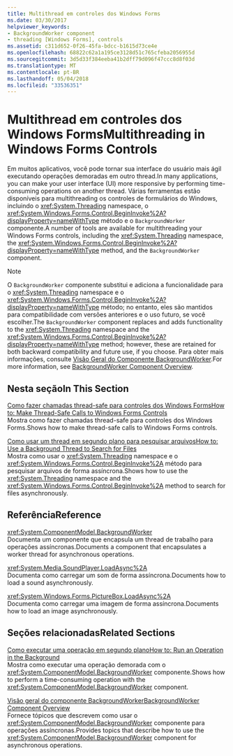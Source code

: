 ```yaml
---
title: Multithread em controles dos Windows Forms
ms.date: 03/30/2017
helpviewer_keywords:
- BackgroundWorker component
- threading [Windows Forms], controls
ms.assetid: c311d652-0f26-45fa-bdcc-b1615d73ce4e
ms.openlocfilehash: 68822c62a1a195ce3128d51c765cfeba2056955d
ms.sourcegitcommit: 3d5d33f384eeba41b2dff79d096f47ccc8d8f03d
ms.translationtype: MT
ms.contentlocale: pt-BR
ms.lasthandoff: 05/04/2018
ms.locfileid: "33536351"
---
```

# <a name="multithreading-in-windows-forms-controls"></a><span data-ttu-id="15b40-102">Multithread em controles dos Windows Forms</span><span class="sxs-lookup"><span data-stu-id="15b40-102">Multithreading in Windows Forms Controls</span></span>
<span data-ttu-id="15b40-103">Em muitos aplicativos, você pode tornar sua interface do usuário mais ágil executando operações demoradas em outro thread.</span><span class="sxs-lookup"><span data-stu-id="15b40-103">In many applications, you can make your user interface (UI) more responsive by performing time-consuming operations on another thread.</span></span> <span data-ttu-id="15b40-104">Várias ferramentas estão disponíveis para multithreading os controles de formulários do Windows, incluindo o <xref:System.Threading> namespace, o <xref:System.Windows.Forms.Control.BeginInvoke%2A?displayProperty=nameWithType> método e o `BackgroundWorker` componente.</span><span class="sxs-lookup"><span data-stu-id="15b40-104">A number of tools are available for multithreading your Windows Forms controls, including the <xref:System.Threading> namespace, the <xref:System.Windows.Forms.Control.BeginInvoke%2A?displayProperty=nameWithType> method, and the `BackgroundWorker` component.</span></span>  
  
> [!NOTE]
>  <span data-ttu-id="15b40-105">O `BackgroundWorker` componente substitui e adiciona a funcionalidade para o <xref:System.Threading> namespace e o <xref:System.Windows.Forms.Control.BeginInvoke%2A?displayProperty=nameWithType> método; no entanto, eles são mantidos para compatibilidade com versões anteriores e o uso futuro, se você escolher.</span><span class="sxs-lookup"><span data-stu-id="15b40-105">The `BackgroundWorker` component replaces and adds functionality to the <xref:System.Threading> namespace and the <xref:System.Windows.Forms.Control.BeginInvoke%2A?displayProperty=nameWithType> method; however, these are retained for both backward compatibility and future use, if you choose.</span></span> <span data-ttu-id="15b40-106">Para obter mais informações, consulte [Visão Geral do Componente BackgroundWorker](../../../../docs/framework/winforms/controls/backgroundworker-component-overview.md).</span><span class="sxs-lookup"><span data-stu-id="15b40-106">For more information, see [BackgroundWorker Component Overview](../../../../docs/framework/winforms/controls/backgroundworker-component-overview.md).</span></span>  
  
## <a name="in-this-section"></a><span data-ttu-id="15b40-107">Nesta seção</span><span class="sxs-lookup"><span data-stu-id="15b40-107">In This Section</span></span>  
 [<span data-ttu-id="15b40-108">Como fazer chamadas thread-safe para controles dos Windows Forms</span><span class="sxs-lookup"><span data-stu-id="15b40-108">How to: Make Thread-Safe Calls to Windows Forms Controls</span></span>](../../../../docs/framework/winforms/controls/how-to-make-thread-safe-calls-to-windows-forms-controls.md)  
 <span data-ttu-id="15b40-109">Mostra como fazer chamadas thread-safe para controles dos Windows Forms.</span><span class="sxs-lookup"><span data-stu-id="15b40-109">Shows how to make thread-safe calls to Windows Forms controls.</span></span>  
  
 [<span data-ttu-id="15b40-110">Como usar um thread em segundo plano para pesquisar arquivos</span><span class="sxs-lookup"><span data-stu-id="15b40-110">How to: Use a Background Thread to Search for Files</span></span>](../../../../docs/framework/winforms/controls/how-to-use-a-background-thread-to-search-for-files.md)  
 <span data-ttu-id="15b40-111">Mostra como usar o <xref:System.Threading> namespace e o <xref:System.Windows.Forms.Control.BeginInvoke%2A> método para pesquisar arquivos de forma assíncrona.</span><span class="sxs-lookup"><span data-stu-id="15b40-111">Shows how to use the <xref:System.Threading> namespace and the <xref:System.Windows.Forms.Control.BeginInvoke%2A> method to search for files asynchronously.</span></span>  
  
## <a name="reference"></a><span data-ttu-id="15b40-112">Referência</span><span class="sxs-lookup"><span data-stu-id="15b40-112">Reference</span></span>  
 <xref:System.ComponentModel.BackgroundWorker>  
 <span data-ttu-id="15b40-113">Documenta um componente que encapsula um thread de trabalho para operações assíncronas.</span><span class="sxs-lookup"><span data-stu-id="15b40-113">Documents a component that encapsulates a worker thread for asynchronous operations.</span></span>  
  
 <xref:System.Media.SoundPlayer.LoadAsync%2A>  
 <span data-ttu-id="15b40-114">Documenta como carregar um som de forma assíncrona.</span><span class="sxs-lookup"><span data-stu-id="15b40-114">Documents how to load a sound asynchronously.</span></span>  
  
 <xref:System.Windows.Forms.PictureBox.LoadAsync%2A>  
 <span data-ttu-id="15b40-115">Documenta como carregar uma imagem de forma assíncrona.</span><span class="sxs-lookup"><span data-stu-id="15b40-115">Documents how to load an image asynchronously.</span></span>  
  
## <a name="related-sections"></a><span data-ttu-id="15b40-116">Seções relacionadas</span><span class="sxs-lookup"><span data-stu-id="15b40-116">Related Sections</span></span>  
 [<span data-ttu-id="15b40-117">Como executar uma operação em segundo plano</span><span class="sxs-lookup"><span data-stu-id="15b40-117">How to: Run an Operation in the Background</span></span>](../../../../docs/framework/winforms/controls/how-to-run-an-operation-in-the-background.md)  
 <span data-ttu-id="15b40-118">Mostra como executar uma operação demorada com o <xref:System.ComponentModel.BackgroundWorker> componente.</span><span class="sxs-lookup"><span data-stu-id="15b40-118">Shows how to perform a time-consuming operation with the <xref:System.ComponentModel.BackgroundWorker> component.</span></span>  
  
 [<span data-ttu-id="15b40-119">Visão geral do componente BackgroundWorker</span><span class="sxs-lookup"><span data-stu-id="15b40-119">BackgroundWorker Component Overview</span></span>](../../../../docs/framework/winforms/controls/backgroundworker-component-overview.md)  
 <span data-ttu-id="15b40-120">Fornece tópicos que descrevem como usar o <xref:System.ComponentModel.BackgroundWorker> componente para operações assíncronas.</span><span class="sxs-lookup"><span data-stu-id="15b40-120">Provides topics that describe how to use the <xref:System.ComponentModel.BackgroundWorker> component for asynchronous operations.</span></span>
